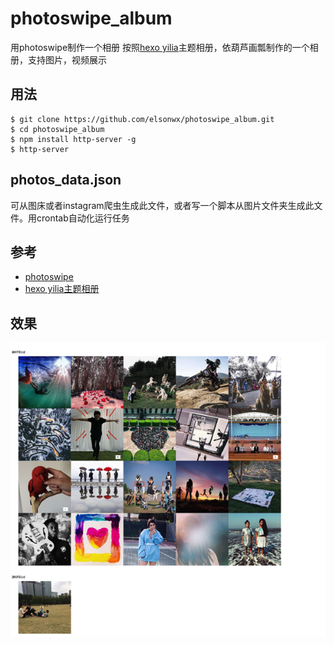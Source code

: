# photoswipe_album
用photoswipe制作一个相册
按照[hexo yilia](http://litten.me/photos/)主题相册，依葫芦画瓢制作的一个相册，支持图片，视频展示
## 用法
```
$ git clone https://github.com/elsonwx/photoswipe_album.git
$ cd photoswipe_album
$ npm install http-server -g
$ http-server
```
## photos_data.json
可从图床或者instagram爬虫生成此文件，或者写一个脚本从图片文件夹生成此文件。用crontab自动化运行任务

## 参考
  - [photoswipe](http://photoswipe.com/documentation/getting-started.html) 
  - [hexo yilia主题相册](https://github.com/litten/BlogBackup/tree/master/source/photos)

## 效果
![相册效果](screenshot/album.png)


